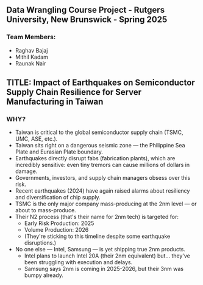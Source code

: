 ## Data Wrangling Course Project - Rutgers University, New Brunswick - Spring 2025
### Team Members:
- Raghav Bajaj
- Mithil Kadam
- Raunak Nair

## TITLE: Impact of Earthquakes on Semiconductor Supply Chain Resilience for Server Manufacturing in Taiwan
### WHY?
- Taiwan is critical to the global semiconductor supply chain (TSMC, UMC, ASE, etc.).
- Taiwan sits right on a dangerous seismic zone — the Philippine Sea Plate and Eurasian Plate boundary.
- Earthquakes directly disrupt fabs (fabrication plants), which are incredibly sensitive: even tiny tremors can cause millions of dollars in damage.
- Governments, investors, and supply chain managers obsess over this risk.
- Recent earthquakes (2024) have again raised alarms about resiliency and diversification of chip supply.
- TSMC is the only major company mass-producing at the 2nm level — or about to mass-produce.
- Their N2 process (that's their name for 2nm tech) is targeted for:
  + Early Risk Production: 2025
  + Volume Production: 2026
  + (They're sticking to this timeline despite some earthquake disruptions.)
- No one else — Intel, Samsung — is yet shipping true 2nm products.
  + Intel plans to launch Intel 20A (their 2nm equivalent) but... they've been struggling with execution and delays.
  + Samsung says 2nm is coming in 2025-2026, but their 3nm was bumpy already.
